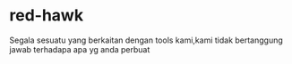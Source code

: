 # red-hawk
Segala sesuatu yang berkaitan dengan tools kami,kami tidak bertanggung jawab terhadapa apa yg anda perbuat
